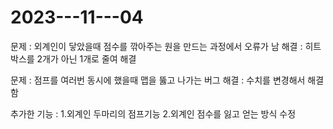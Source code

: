 # 2023---11---04
문제 : 외계인이 닿았을때 점수를 깎아주는 원을 만드는 과정에서 오류가 남
해결 : 히트박스를 2개가 아닌 1개로 줄여 해결

문제 : 점프를 여러번 동시에 했을때 맵을 뚫고 나가는 버그
해결 : 수치를 변경해서 해결함


추가한 기능 : 1.외계인 두마리의 점프기능
             2.외계인 점수를 잃고 얻는 방식 수정
